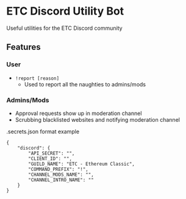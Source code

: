 # ETC Discord Utility Bot
Useful utilities for the ETC Discord community

## Features
### User
- `!report [reason]`
  - Used to report all the naughties to admins/mods

### Admins/Mods
- Approval requests show up in moderation channel
- Scrubbing blacklisted websites and notifying moderation channel

.secrets.json format example
```
{
    "discord": {
        "API_SECRET": "",
        "CLIENT_ID": "",
        "GUILD_NAME": "ETC - Ethereum Classic",
        "COMMAND_PREFIX": "!",
        "CHANNEL_MODS_NAME": "",
        "CHANNEL_INTRO_NAME": ""
    }
}
```